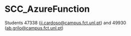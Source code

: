 # SCC_AzureFunction

Students 47338 (ji.cardoso@campus.fct.unl.pt) and 49930 (ab.grilo@campus.fct.unl.pt)

